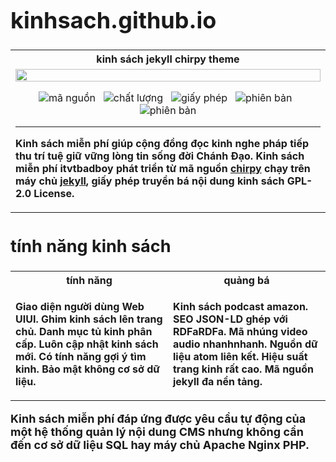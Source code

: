 <div style="font-fanily: Roboto; font-size: 18px; width: 100%;">

<h1>kinhsach.github.io</h1>

<table style="width: 100%;">
<tr><th>kinh sách jekyll chirpy theme</th></tr>
<tr>
<td>
  <img src="https://chirpy-img.netlify.app/commons/devices-mockup.png" width="100%" height="auto" />

  <div align="center">

  ![mã nguồn](https://img.shields.io/github/actions/workflow/status/cotes2020/jekyll-theme-chirpy/ci.yml?logo=github)&nbsp;&nbsp;
  ![chất lượng](https://img.shields.io/codacy/grade/4e556876a3c54d5e8f2d2857c4f43894?logo=codacy)&nbsp;&nbsp;
  ![giấy phép](https://img.shields.io/github/license/cotes2020/jekyll-theme-chirpy?color=goldenrod)&nbsp;&nbsp;
  ![phiên bản](https://img.shields.io/gem/v/jekyll-theme-chirpy?&logo=RubyGems&logoColor=ghostwhite&label=gem&color=orange)&nbsp;&nbsp;
  ![phiên bản](https://img.shields.io/badge/Dev_Containers-Open-deepskyblue?logo=linuxcontainers)

  </div>
  <hr>
  <p><b>Kinh sách miễn phí giúp cộng đồng đọc kinh nghe pháp tiếp thu trí tuệ giữ vững lòng tin sống đời Chánh Đạo. Kinh sách miễn phí itvtbadboy phát triển từ mã nguồn <a href="https://github.com/cotes2020/jekyll-theme-chirpy" title="kinh sách" target="_blank">chirpy</a> chạy trên máy chủ <a href="https://jekyllrb.com/" title="kinh sách" target="_blank">jekyll</a>, giấy phép truyền bá nội dung kinh sách GPL-2.0 License.</b></p>
</td>
</tr>
</table>

## tính năng kinh sách

<table style="width: 100%;">
<tr>
<th style="width: 50%;">tính năng</th>
<th style="width: 50%;">quảng bá</th>
</tr>
<tr>
<td>
  <p><b>Giao diện người dùng Web UIUI. Ghim kinh sách lên trang chủ. Danh mục tủ kinh phân cấp. Luôn cập nhật kinh sách mới. Có tính năng gợi ý tìm kinh. Bảo mật không cơ sở dữ liệu.</b></p>

</td>
<td>
  <p><b>Kinh sách podcast amazon. SEO JSON-LD ghép với RDFaRDFa. Mã nhúng video audio nhanhnhanh. Nguồn dữ liệu atom liên kết. Hiệu suất trang kinh rất cao. Mã nguồn jekyll đa nền tảng.</b></p>
</td>
</tr>
</table>

<p><b>Kinh sách miễn phí đáp ứng được yêu cầu tự động của một hệ thống quản lý nội dung CMS nhưng không cần đến cơ sở dữ liệu SQL hay máy chủ Apache Nginx PHP.</b></p>

</div>
